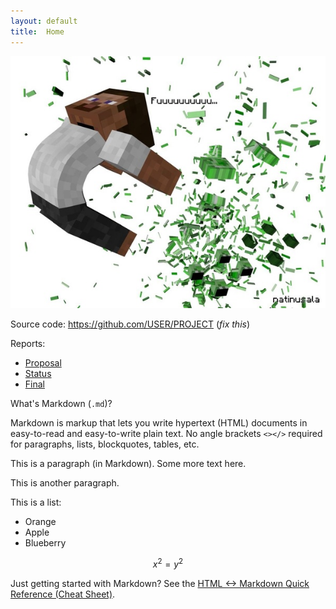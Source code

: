 ```yaml
---
layout: default
title:  Home
---
```


<img src="https://github.com/boring1234/NB-Newbies/blob/main/docs/creeper_frontpage.jpeg"/>

Source code: https://github.com/USER/PROJECT (_fix this_)

Reports:

- [Proposal](proposal.html)
- [Status](status.html)
- [Final](final.html)

What's Markdown (`.md`)?

Markdown is markup that lets you write hypertext (HTML) documents
in easy-to-read and easy-to-write plain text.
No angle brackets `<></>` required for
paragraphs, lists, blockquotes, tables, etc.


This is a paragraph (in Markdown). Some more
text here.

This is another paragraph.

This is a list:

- Orange
- Apple
- Blueberry

$$x^2 = y^2$$


Just getting started with Markdown?
See the [HTML <-> Markdown Quick Reference (Cheat Sheet)][quickref].


[quickref]: https://github.com/mundimark/quickrefs/blob/master/HTML.md

